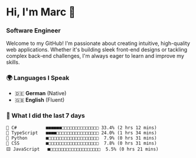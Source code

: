 # Hi, I'm Marc 👋 
### Software Engineer

Welcome to my GitHub! I'm passionate about creating intuitive, high-quality web applications. Whether it's building sleek front-end designs or tackling complex back-end challenges, I'm always eager to learn and improve my skills.  

### 🌍 Languages I Speak  
- 🇩🇪 **German** (Native)  
- 🇬🇧 **English** (Fluent)

### 🤯 What I did the last 7 days

```
🔷 C#           ■■■■■■□□□□□□□□□□□□□□ 33.4% (2 hrs 12 mins)
🔷 TypeScript   ■■■■□□□□□□□□□□□□□□□□ 24.0% (1 hrs 34 mins)
🐍 Python       ■□□□□□□□□□□□□□□□□□□□  7.9% (0 hrs 31 mins)
🎨 CSS          ■□□□□□□□□□□□□□□□□□□□  7.8% (0 hrs 31 mins)
🟨 JavaScript   ■□□□□□□□□□□□□□□□□□□□  5.5% (0 hrs 21 mins)
```
